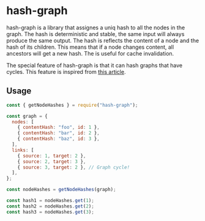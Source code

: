 # hash-graph

hash-graph is a library that assignes a uniq hash to all the nodes in the graph. The hash is deterministic and stable, the same input will always produce the same output.
The hash is reflects the content of a node and the hash of its children. This means that if a node changes content, all ancestors will get a new hash. The is useful for cache invalidation.

The special feature of hash-graph is that it can hash graphs that have cycles. This feature is inspired from [this article](https://www.fugue.co/blog/2016-05-18-cryptographic-hashes-and-dependency-cycles.html).

## Usage

```javascript
const { getNodeHashes } = require("hash-graph");

const graph = {
  nodes: [
    { contentHash: "foo", id: 1 },
    { contentHash: "bar", id: 2 },
    { contentHash: "baz", id: 3 },
  ],
  links: [
    { source: 1, target: 2 },
    { source: 2, target: 3 },
    { source: 3, target: 2 }, // Graph cycle!
  ],
};

const nodeHashes = getNodeHashes(graph);

const hash1 = nodeHashes.get(1);
const hash2 = nodeHashes.get(2);
const hash3 = nodeHashes.get(3);
```
